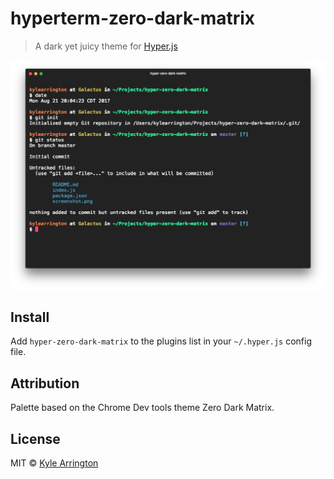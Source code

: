 # hyperterm-zero-dark-matrix

> A dark yet juicy theme for [Hyper.js](https://hyper.is)

![](screenshot.png)


## Install

Add `hyper-zero-dark-matrix` to the plugins list in your `~/.hyper.js` config file.

## Attribution

Palette based on the Chrome Dev tools theme Zero Dark Matrix.


## License

MIT © [Kyle Arrington](http://github.com/gig3m)
